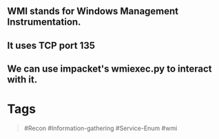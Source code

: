 ## WMI stands for Windows Management Instrumentation.
## It uses TCP port 135
## We can use impacket's wmiexec.py to interact with it.
# Tags

> #Recon  #Information-gathering #Service-Enum #wmi 